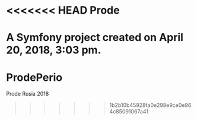 <<<<<<< HEAD
Prode
=====

A Symfony project created on April 20, 2018, 3:03 pm.
=======
# ProdePerio
Prode Rusia 2018
>>>>>>> 1b2b10b45928fa0e298e9ce0e964c85091067a41
